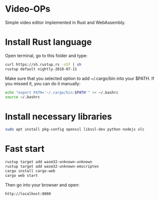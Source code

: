 # Video-OPs
Simple video editor implemented in Rust and WebAssembly.

# Install Rust language

Open terminal, go to this folder and type:  

```bash
curl https://sh.rustup.rs -sSf | sh
rustup default nightly-2018-07-11
```

Make sure that you selected option to add ~/.cargo/bin into your $PATH.
If you missed it, you can do it manually:

```bash
echo "export PATH='~/.cargo/bin:$PATH'" >> ~/.bashrc
source ~/.bashrc
```

# Install necessary libraries

```bash
sudo apt install pkg-config openssl libssl-dev python nodejs vlc

```

# Fast start

```bash
rustup target add wasm32-unknown-unknown
rustup target add wasm32-unknown-emscripten
cargo install cargo-web
cargo web start
```  

Then go into your browser and open:

`http://localhost:8000`
